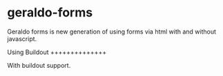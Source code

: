 geraldo-forms
=============

Geraldo forms is new generation of using forms via html with and without javascript.


Using Buildout
++++++++++++++

With buildout support.